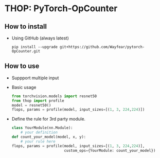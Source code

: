 # THOP: PyTorch-OpCounter

## How to install 
* Using GitHub (always latest)
    
    `pip install --upgrade git+https://github.com/Wayfear/pytorch-OpCounter.git`
    
## How to use 
* Suppport multiple input
* Basic usage 
    ```python
    from torchvision.models import resnet50
    from thop import profile
    model = resnet50()
    flops, params = profile(model, input_sizes=[(1, 3, 224,224)])
    ```    

* Define the rule for 3rd party module.
    
    ```python
    class YourModule(nn.Module):
        # your definition
    def count_your_model(model, x, y):
        # your rule here
    flops, params = profile(model, input_sizes=[(1, 3, 224,224)], 
                            custom_ops={YourModule: count_your_model})
    ```
    

